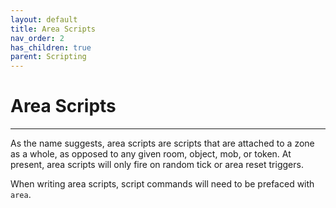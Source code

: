 ```yaml
---
layout: default
title: Area Scripts
nav_order: 2
has_children: true
parent: Scripting
---
```


# Area Scripts
---

As the name suggests, area scripts are scripts that are attached to a zone as a whole, as opposed to any given room, object, mob, or token. At present, area scripts will only fire on random tick or area reset triggers.

When writing area scripts, script commands will need to be prefaced with `area`.